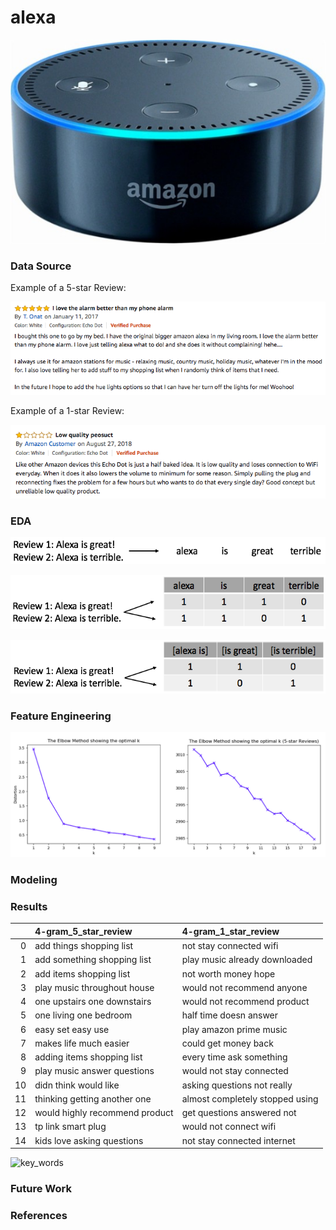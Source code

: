 # alexa

![Alexa](images/alexa.jpg)
### Data Source

Example of a 5-star Review:

![5_Star_Review](images/5Star_Echo_Review.png)

Example of a 1-star Review:

![1_Star_Review](images/1Star_Echo_Review.png)


### EDA

![vocab_demonstration](images/vocab_demo.png)

![vector_demonstration](images/vector_demo.png)

![ngram_demonstration](images/ngram_demo.png)


### Feature Engineering

![elbow_plot_comparison](images/elbow_plot_comparison.png)
### Modeling
### Results

|    | 4-gram_5_star_review           | 4-gram_1_star_review            |
|---:|:-------------------------------|:--------------------------------|
|  0 | add things shopping list       | not stay connected wifi         |
|  1 | add something shopping list    | play music already downloaded   |
|  2 | add items shopping list        | not worth money hope            |
|  3 | play music throughout house    | would not recommend anyone      |
|  4 | one upstairs one downstairs    | would not recommend product     |
|  5 | one living one bedroom         | half time doesn answer          |
|  6 | easy set easy use              | play amazon prime music         |
|  7 | makes life much easier         | could get money back            |
|  8 | adding items shopping list     | every time ask something        |
|  9 | play music answer questions    | would not stay connected        |
| 10 | didn think would like          | asking questions not really     |
| 11 | thinking getting another one   | almost completely stopped using |
| 12 | would highly recommend product | get questions answered not      |
| 13 | tp link smart plug             | would not connect wifi          |
| 14 | kids love asking questions     | not stay connected internet     |

![key_words](images/key_words.gif)
### Future Work
### References
